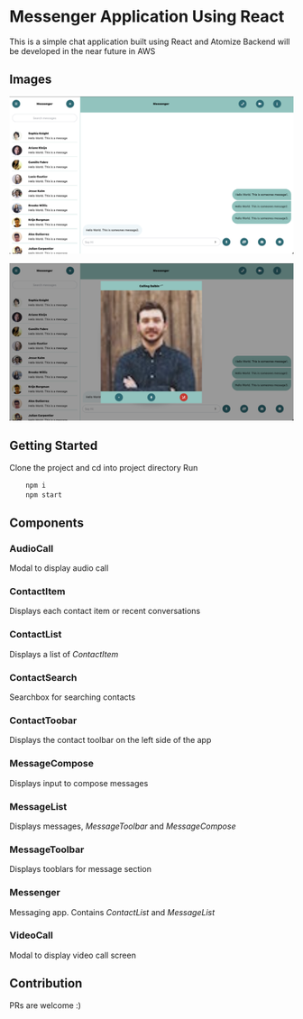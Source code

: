 # Messenger Application Using React

This is a simple chat application built using React and Atomize
Backend will be developed in the near future in AWS

## Images

![Chat Screen](images/s1.png?raw=true "Chat Screen")

![Audio Call Screen](images/s2.png?raw=true "Audio Call Screen")

## Getting Started

Clone the project and cd into project directory
Run
```bash
    npm i
    npm start
```

## Components

### AudioCall
Modal to display audio call

### ContactItem
Displays each contact item or recent conversations

### ContactList
Displays a list of *ContactItem*

### ContactSearch
Searchbox for searching contacts

### ContactToobar
Displays the contact toolbar on the left side of the app

### MessageCompose
Displays input to compose messages

### MessageList
Displays messages, *MessageToolbar* and *MessageCompose*

### MessageToolbar
Displays tooblars for message section

### Messenger
Messaging app. Contains *ContactList* and *MessageList*

### VideoCall
Modal to display video call screen

## Contribution

PRs are welcome :)